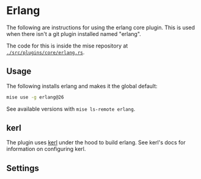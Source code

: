 # Erlang

The following are instructions for using the erlang core plugin. This is used when there isn't a git plugin installed
named "erlang".

The code for this is inside the mise repository at
[`./src/plugins/core/erlang.rs`](https://github.com/jdx/mise/blob/main/src/plugins/core/erlang.rs).

## Usage

The following installs erlang and makes it the global default:

```sh
mise use -g erlang@26
```

See available versions with `mise ls-remote erlang`.

## kerl

The plugin uses [kerl](https://github.com/kerl/kerl) under the hood to build erlang. See kerl's docs for information on
configuring kerl.

## Settings

<script setup>
import Settings from '/components/settings.vue';
</script>
<Settings child="erlang" :level="3" />

